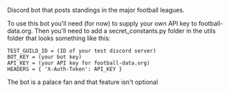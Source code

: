 Discord bot that posts standings in the major football leagues. 

To use this bot you'll need (for now) to supply your own API key to football-data.org. Then you'll need to add a secret_constants.py folder in the utils folder that looks something like this:

```
TEST_GUILD_ID = (ID of your test discord server)
BOT_KEY = (your bot key)
API_KEY = (your API key for football-data.org)
HEADERS = { 'X-Auth-Token': API_KEY }
```

The bot is a palace fan and that feature isn't optional
